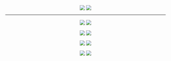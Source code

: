 <p align="center">
  <img align="center" src=https://github-readme-stats.vercel.app/api?username=mikew&theme=nord&hide_border=true&border_radius=20&show_icons=true&include_all_commits=true />
  <img align="center" src=https://github-readme-stats.vercel.app/api/top-langs?theme=nord&border_radius=20&hide_border=true&username=mikew&layout=compact&size_weight=0.5&count_weight=0.5 />
</p>

---

<p align="center">
  <a href="https://github.com/mikew/transmission-material-ui" target="_blank"><img align="center" src=https://github-readme-stats.vercel.app/api/pin?theme=nord&border_radius=20&hide_border=true&username=mikew&description_lines_count=3&repo=transmission-material-ui /></a>
  <a href="https://github.com/mikew/xarcade-xinput" target="_blank"><img align="center" src=https://github-readme-stats.vercel.app/api/pin?theme=nord&border_radius=20&hide_border=true&username=mikew&description_lines_count=3&repo=xarcade-xinput /></a>
</p>
<p align="center">
  <a href="https://github.com/mikew/redux-easy-mode" target="_blank"><img align="center" src=https://github-readme-stats.vercel.app/api/pin?theme=nord&border_radius=20&hide_border=true&username=mikew&description_lines_count=3&repo=redux-easy-mode /></a>
  <a href="https://github.com/mikew/homelab" target="_blank"><img align="center" src=https://github-readme-stats.vercel.app/api/pin?theme=nord&border_radius=20&hide_border=true&username=mikew&description_lines_count=3&repo=homelab /></a>
</p>
<p align="center">
  <a href="https://github.com/mikew/brinton-memorial-cookbook" target="_blank"><img align="center" src=https://github-readme-stats.vercel.app/api/pin?theme=nord&border_radius=20&hide_border=true&username=mikew&description_lines_count=3&repo=brinton-memorial-cookbook /></a>
  <a href="https://github.com/mikew/browser-kde-color-scheme" target="_blank"><img align="center" src=https://github-readme-stats.vercel.app/api/pin?theme=nord&border_radius=20&hide_border=true&username=mikew&description_lines_count=3&repo=browser-kde-color-scheme /></a>
</p>
<p align="center">
  <a href="https://github.com/mikew/gzdoom-launcher" target="_blank"><img align="center" src=https://github-readme-stats.vercel.app/api/pin?theme=nord&border_radius=20&hide_border=true&username=mikew&description_lines_count=3&repo=gzdoom-launcher /></a>
  <a href="https://github.com/mikew/ss-plex.bundle" target="_blank"><img align="center" src=https://github-readme-stats.vercel.app/api/pin?theme=nord&border_radius=20&hide_border=true&username=mikew&description_lines_count=3&repo=ss-plex.bundle /></a>
</p>

